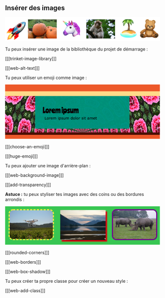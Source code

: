 ## Insérer des images

![Exemples d'images et d'emojis dans une bande.](images/image-emoji-strip.png)

Tu peux insérer une image de la bibliothèque du projet de démarrage :

[[[trinket-image-library]]]

[[[web-alt-text]]]

Tu peux utiliser un emoji comme image :

![Une image d'arrière-plan à motifs. La partie principale est semi-transparente, ce qui permet de voir l'image en arrière-plan.](images/background-image.png)

[[[choose-an-emoji]]]

[[[huge-emoji]]]

Tu peux ajouter une image d'arrière-plan :

[[[web-background-image]]]

[[[add-transparency]]]

**Astuce :** tu peux styliser tes images avec des coins ou des bordures arrondis :

![Exemples d'images avec des bordures en pointillés ou pleines, des ombres portées et des coins arrondis.](images/image-borders.png)

[[[rounded-corners]]]

[[[web-borders]]]

[[[web-box-shadow]]]

Tu peux créer ta propre classe pour créer un nouveau style :

[[[web-add-class]]]
